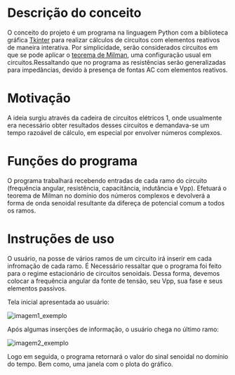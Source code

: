 

# Descrição do conceito
  O conceito do projeto é um programa na linguagem Python com a biblioteca gráfica [Tkinter](https://docs.python.org/3/library/tkinter.html) para realizar cálculos de circuitos com elementos reativos de maneira interativa. Por simplicidade, serão considerados circuitos em que se pode aplicar o [teorema de Milman](http://www.ufrgs.br/eng04030/Aulas/teoria/cap_06/millman.htm), uma configuração usual em circuitos.Ressaltando que no programa as resistências serão generalizadas para impedâncias, devido à presença de fontas AC com elementos reativos.
# Motivação
  A ideia surgiu através da cadeira de circuitos elétricos 1, onde usualmente era necessário obter resultados desses circuitos e demandava-se um tempo razoável de cálculo, em especial por envolver números complexos.
# Funções do programa
  O programa trabalhará recebendo entradas de cada ramo do circuito (frequência angular, resistência, capacitância, indutância e Vpp). Efetuará o teorema de Milman no domínio dos números complexos e devolverá a forma de onda senoidal resultante da difereça de potencial comum a todos os ramos.

# Instruções de uso
  O usuário, na posse de vários ramos de um circuito irá inserir em cada infromação de cada ramo. É Necessário ressaltar que o programa foi feito para o regime estacionário de circuitos senoidais. Dessa forma, devemos colocar a frequência angular da fonte de tensão, seu Vpp, sua fase e seus elementos passivos.
  
Tela inicial apresentada ao usuário:

![imagem1_exemplo](https://user-images.githubusercontent.com/55092617/69278868-e9f59180-0bc1-11ea-9202-63dbe73a7d4b.png)
  
Após algumas inserções de informação, o usuário chega no último ramo:



![imagem2_exemplo](https://user-images.githubusercontent.com/55092617/69278423-13fa8400-0bc1-11ea-831f-7890bac99fb6.png)


Logo em seguida, o programa retornará o valor do sinal senoidal no domínio do tempo. Bem como, uma janela com o plota do gráfico.
